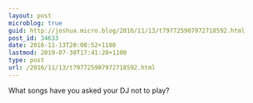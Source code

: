 ```yaml
---
layout: post
microblog: true
guid: http://joshua.micro.blog/2016/11/13/t797725907972718592.html
post_id: 34633
date: 2016-11-13T20:00:52+1100
lastmod: 2019-07-30T17:41:20+1100
type: post
url: /2016/11/13/t797725907972718592.html
---
```

What songs have you asked your DJ not to play?

